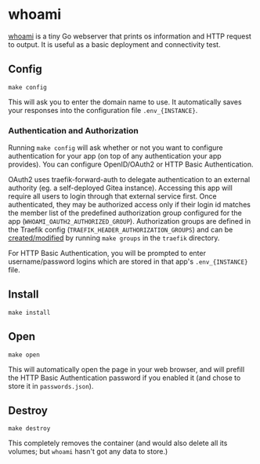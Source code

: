 # whoami

[whoami](https://github.com/traefik/whoami) is a tiny Go webserver
that prints os information and HTTP request to output. It is useful as
a basic deployment and connectivity test.

## Config

```
make config
```

This will ask you to enter the domain name to use.
It automatically saves your responses into the configuration file
`.env_{INSTANCE}`.

### Authentication and Authorization

Running `make config` will ask whether or not you want to configure
authentication for your app (on top of any authentication your app provides).
You can configure OpenID/OAuth2 or HTTP Basic Authentication.

OAuth2 uses traefik-forward-auth to delegate authentication to an external
authority (eg. a self-deployed Gitea instance). Accessing this app will
require all users to login through that external service first. Once
authenticated, they may be authorized access only if their login id matches the
member list of the predefined authorization group configured for the app
(`WHOAMI_OAUTH2_AUTHORIZED_GROUP`). Authorization groups are defined in the
Traefik config (`TRAEFIK_HEADER_AUTHORIZATION_GROUPS`) and can be
[created/modified](https://github.com/EnigmaCurry/d.rymcg.tech/blob/master/traefik/README.md#oauth2-authentication)
by running `make groups` in the `traefik` directory.

For HTTP Basic Authentication, you will be prompted to enter username/password
logins which are stored in that app's `.env_{INSTANCE}` file.

## Install

```
make install
```

## Open

```
make open
```

This will automatically open the page in your web browser, and will
prefill the HTTP Basic Authentication password if you enabled it
(and chose to store it in `passwords.json`).

## Destroy

```
make destroy
```

This completely removes the container (and would also delete all its
volumes; but `whoami` hasn't got any data to store.)
